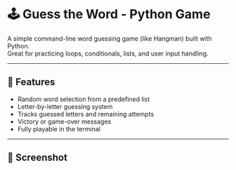# 🕹️ Guess the Word - Python Game

A simple command-line word guessing game (like Hangman) built with Python.  
Great for practicing loops, conditionals, lists, and user input handling.

---

## 📌 Features

- Random word selection from a predefined list
- Letter-by-letter guessing system
- Tracks guessed letters and remaining attempts
- Victory or game-over messages
- Fully playable in the terminal

---

## 📸 Screenshot

